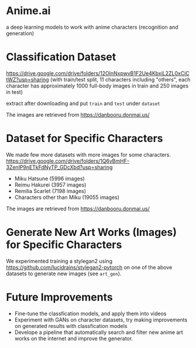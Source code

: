 # Anime.ai
a deep learning models to work with anime characters (recognition and generation) 

# Classification Dataset

https://drive.google.com/drive/folders/12OlnNxpwvB1F2Ue4KbxiL2ZL0xCiCtWZ?usp=sharing (with train/test split, 11 characters including "others", each character has approximately 1000 full-body images in train and 250 images in test)

extract after downloading and put `train` and `test` under `dataset`

The images are retrieved from https://danbooru.donmai.us/

# Dataset for Specific Characters

We made few more datasets with more images for some characters. https://drive.google.com/drive/folders/1Q6vBmHF-3ZenlP9nETkFdNyTP_GDcXbd?usp=sharing
- Miku Hatsune (5996 images)
- Reimu Hakurei (3957 images)
- Remilia Scarlet (7198 images)
- Characters other than Miku (19055 images)

The images are retrieved from https://danbooru.donmai.us/

# Generate New Art Works (Images) for Specific Characters

We experimented training a stylegan2 using https://github.com/lucidrains/stylegan2-pytorch on one of the above datasets to
generate new images (see `art_gen`).

# Future Improvements

- Fine-tune the classfication models, and apply them into videos
- Experiment with GANs on character datasets, try making improvements on generated results with classfication models
- Develope a pipeline that automatically search and filter new anime art works on the internet and improve the generator.